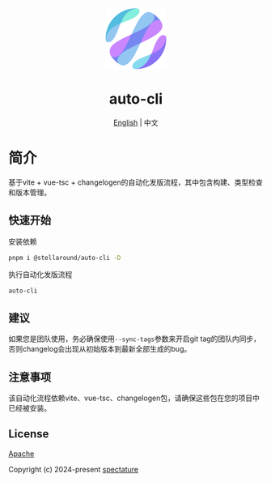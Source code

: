 <div align="center">
  <img alt="auto-cli logo" width="120" height="120" src="./logo.png">
  <h1>auto-cli</h1>
  <span><a href="./README.md">English</a> | 中文</span>
</div>

# 简介
基于vite + vue-tsc + changelogen的自动化发版流程，其中包含构建、类型检查和版本管理。

## 快速开始

安装依赖

```sh
pnpm i @stellaround/auto-cli -D
```

执行自动化发版流程

```sh
auto-cli
```

## 建议
如果您是团队使用，务必确保使用`--sync-tags`参数来开启git tag的团队内同步，否则changelog会出现从初始版本到最新全部生成的bug。

## 注意事项
该自动化流程依赖vite、vue-tsc、changelogen包，请确保这些包在您的项目中已经被安装。

## License

[Apache](./LICENSE)

Copyright (c) 2024-present [spectature](https://github.com/Spectature)